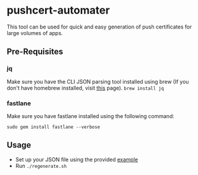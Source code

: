 # pushcert-automater

This tool can be used for quick and easy generation of push certificates for large volumes of apps.

## Pre-Requisites
### jq

Make sure you have the CLI JSON parsing tool installed using brew (If you don't have homebrew installed, visit [this](https://stedolan.github.io/jq/download/) page).
`brew install jq`

### fastlane

Make sure you have fastlane installed using the following command:

`sudo gem install fastlane --verbose`

## Usage

- Set up your JSON file using the provided [example](./example.json)
- Run `./regenerate.sh`
